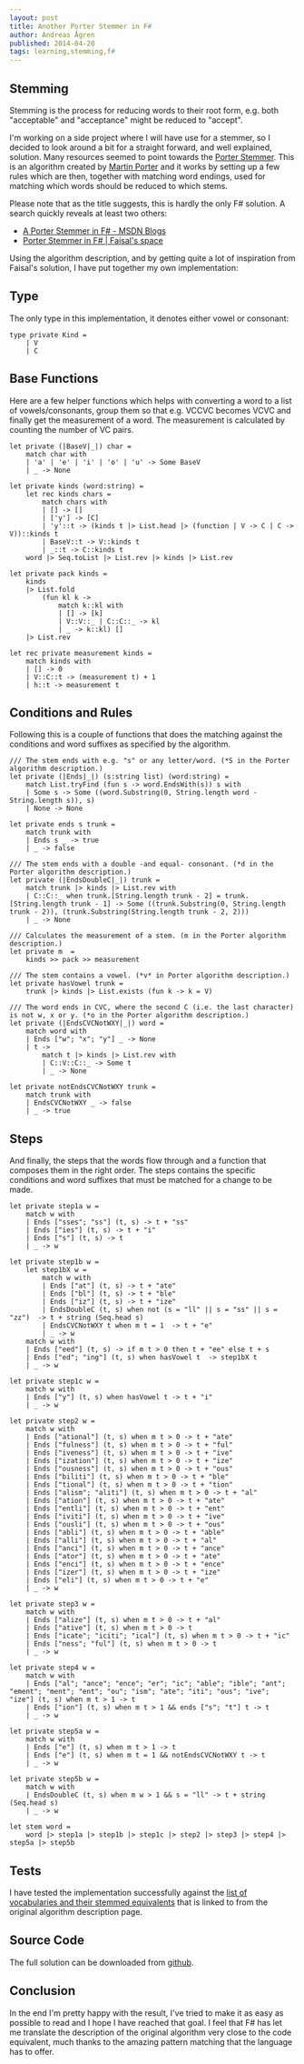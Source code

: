 ```yaml
---
layout: post
title: Another Porter Stemmer in F#
author: Andreas Ågren
published: 2014-04-20
tags: learning,stemming,f#
---
```


Stemming
--------

Stemming is the process for reducing words to their root form, e.g. both "acceptable" and "acceptance" might be reduced to "accept".

I'm working on a side project where I will have use for a stemmer, so I decided to look around a bit for a straight forward, and well explained, solution. Many resources seemed to point towards the [Porter Stemmer](http://snowball.tartarus.org/algorithms/porter/stemmer.html). This is an algorithm created by [Martin Porter](http://tartarus.org/~martin/) and it works by setting up a few rules which are then, together with matching word endings, used for matching which words should be reduced to which stems.

Please note that as the title suggests, this is hardly the only F# solution. A search quickly reveals at least two others:

* [A Porter Stemmer in F# - MSDN Blogs](http://blogs.msdn.com/b/christianb/archive/2011/06/24/a-porter-stemmer-in-f.aspx)
* [Porter Stemmer in F# | Faisal's space](http://fwaris.wordpress.com/2012/10/30/porter-stemmer-in-f/)

Using the algorithm description, and by getting quite a lot of inspiration from Faisal's solution, I have put together my own implementation:

<!--more-->

Type
----

The only type in this implementation, it denotes either vowel or consonant:

    type private Kind =
        | V
        | C

Base Functions
----------------

Here are a few helper functions which helps with converting a word to a list of vowels/consonants, group them so that e.g. VCCVC becomes VCVC and finally get the measurement of a word. The measurement is calculated by counting the number of VC pairs.

    let private (|BaseV|_|) char =
        match char with
        | 'a' | 'e' | 'i' | 'o' | 'u' -> Some BaseV
        | _ -> None
    
    let private kinds (word:string) =
        let rec kinds chars =
            match chars with
            | [] -> []
            | ['y'] -> [C]
            | 'y'::t -> (kinds t |> List.head |> (function | V -> C | C -> V))::kinds t
            | BaseV::t -> V::kinds t
            | _::t -> C::kinds t
        word |> Seq.toList |> List.rev |> kinds |> List.rev
    
    let private pack kinds =
        kinds
        |> List.fold
            (fun kl k -> 
                match k::kl with 
                | [] -> [k]
                | V::V::_ | C::C::_ -> kl
                | _ -> k::kl) []
        |> List.rev
    
    let rec private measurement kinds =
        match kinds with
        | [] -> 0
        | V::C::t -> (measurement t) + 1
        | h::t -> measurement t

Conditions and Rules
--------------------

Following this is a couple of functions that does the matching against the conditions and word suffixes as specified by the algorithm.

    /// The stem ends with e.g. "s" or any letter/word. (*S in the Porter algorithm description.)
    let private (|Ends|_|) (s:string list) (word:string) =
        match List.tryFind (fun s -> word.EndsWith(s)) s with
        | Some s -> Some ((word.Substring(0, String.length word - String.length s)), s)
        | None -> None
    
    let private ends s trunk =
        match trunk with
        | Ends s _ -> true
        | _ -> false
    
    /// The stem ends with a double -and equal- consonant. (*d in the Porter algorithm description.)
    let private (|EndsDoubleC|_|) trunk =
        match trunk |> kinds |> List.rev with
        | C::C::_ when trunk.[String.length trunk - 2] = trunk.[String.length trunk - 1] -> Some ((trunk.Substring(0, String.length trunk - 2)), (trunk.Substring(String.length trunk - 2, 2)))
        | _ -> None
    
    /// Calculates the measurement of a stem. (m in the Porter algorithm description.)
    let private m  =
        kinds >> pack >> measurement
    
    /// The stem contains a vowel. (*v* in Porter algorithm description.)
    let private hasVowel trunk =
        trunk |> kinds |> List.exists (fun k -> k = V)
    
    /// The word ends in CVC, where the second C (i.e. the last character) is not w, x or y. (*o in the Porter algorithm description.)
    let private (|EndsCVCNotWXY|_|) word =
        match word with
        | Ends ["w"; "x"; "y"] _ -> None
        | t ->
            match t |> kinds |> List.rev with
            | C::V::C::_ -> Some t
            | _ -> None
    
    let private notEndsCVCNotWXY trunk =
        match trunk with
        | EndsCVCNotWXY _ -> false
        | _ -> true

Steps
-----

And finally, the steps that the words flow through and a function that composes them in the right order. The steps contains the specific conditions and word suffixes that must be matched for a change to be made.

    let private step1a w =
        match w with
        | Ends ["sses"; "ss"] (t, s) -> t + "ss"
        | Ends ["ies"] (t, s) -> t + "i"
        | Ends ["s"] (t, s) -> t
        | _ -> w
    
    let private step1b w =
        let step1bX w =
            match w with
            | Ends ["at"] (t, s) -> t + "ate"
            | Ends ["bl"] (t, s) -> t + "ble"
            | Ends ["iz"] (t, s) -> t + "ize"
            | EndsDoubleC (t, s) when not (s = "ll" || s = "ss" || s = "zz")  -> t + string (Seq.head s)
            | EndsCVCNotWXY t when m t = 1  -> t + "e"
            | _ -> w
        match w with
        | Ends ["eed"] (t, s) -> if m t > 0 then t + "ee" else t + s
        | Ends ["ed"; "ing"] (t, s) when hasVowel t  -> step1bX t
        | _ -> w
    
    let private step1c w =
        match w with
        | Ends ["y"] (t, s) when hasVowel t -> t + "i"
        | _ -> w
    
    let private step2 w =
        match w with
        | Ends ["ational"] (t, s) when m t > 0 -> t + "ate"
        | Ends ["fulness"] (t, s) when m t > 0 -> t + "ful"
        | Ends ["iveness"] (t, s) when m t > 0 -> t + "ive"
        | Ends ["ization"] (t, s) when m t > 0 -> t + "ize"
        | Ends ["ousness"] (t, s) when m t > 0 -> t + "ous"
        | Ends ["biliti"] (t, s) when m t > 0 -> t + "ble"
        | Ends ["tional"] (t, s) when m t > 0 -> t + "tion"
        | Ends ["alism"; "aliti"] (t, s) when m t > 0 -> t + "al"
        | Ends ["ation"] (t, s) when m t > 0 -> t + "ate"
        | Ends ["entli"] (t, s) when m t > 0 -> t + "ent"
        | Ends ["iviti"] (t, s) when m t > 0 -> t + "ive"
        | Ends ["ousli"] (t, s) when m t > 0 -> t + "ous"
        | Ends ["abli"] (t, s) when m t > 0 -> t + "able"
        | Ends ["alli"] (t, s) when m t > 0 -> t + "al"
        | Ends ["anci"] (t, s) when m t > 0 -> t + "ance"
        | Ends ["ator"] (t, s) when m t > 0 -> t + "ate"
        | Ends ["enci"] (t, s) when m t > 0 -> t + "ence"
        | Ends ["izer"] (t, s) when m t > 0 -> t + "ize"
        | Ends ["eli"] (t, s) when m t > 0 -> t + "e"
        | _ -> w
    
    let private step3 w =
        match w with
        | Ends ["alize"] (t, s) when m t > 0 -> t + "al"
        | Ends ["ative"] (t, s) when m t > 0 -> t
        | Ends ["icate"; "iciti"; "ical"] (t, s) when m t > 0 -> t + "ic"
        | Ends ["ness"; "ful"] (t, s) when m t > 0 -> t
        | _ -> w
    
    let private step4 w =
        match w with
        | Ends ["al"; "ance"; "ence"; "er"; "ic"; "able"; "ible"; "ant"; "ement"; "ment"; "ent"; "ou"; "ism"; "ate"; "iti"; "ous"; "ive"; "ize"] (t, s) when m t > 1 -> t
        | Ends ["ion"] (t, s) when m t > 1 && ends ["s"; "t"] t -> t
        | _ -> w
    
    let private step5a w =
        match w with
        | Ends ["e"] (t, s) when m t > 1 -> t
        | Ends ["e"] (t, s) when m t = 1 && notEndsCVCNotWXY t -> t
        | _ -> w
    
    let private step5b w =
        match w with
        | EndsDoubleC (t, s) when m w > 1 && s = "ll" -> t + string (Seq.head s)
        | _ -> w
    
    let stem word =
        word |> step1a |> step1b |> step1c |> step2 |> step3 |> step4 |> step5a |> step5b

Tests
-----

I have tested the implementation successfully against the [list of vocabularies and their stemmed equivalents](http://snowball.tartarus.org/algorithms/porter/diffs.txt) that is linked to from the original algorithm description page.

Source Code
-----------

The full solution can be downloaded from [github](https://github.com/andagr/PorterStemmer).

Conclusion
----------

In the end I'm pretty happy with the result, I've tried to make it as easy as possible to read and I hope I have reached that goal. I feel that F# has let me translate the description of the original algorithm very close to the code equivalent, much thanks to the amazing pattern matching that the language has to offer.

